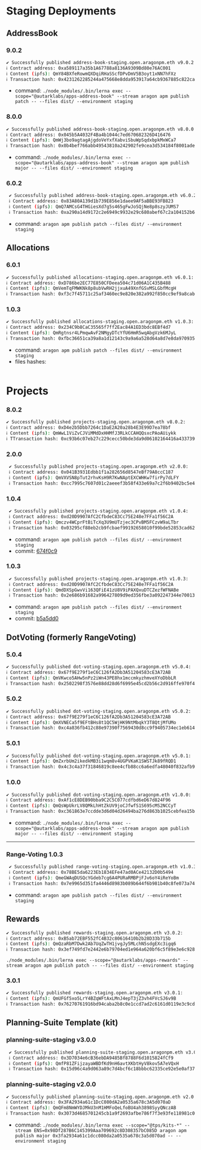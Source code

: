 # Staging Deployments

## AddressBook

### 9.0.2

```sh
✔ Successfully published address-book-staging.open.aragonpm.eth v9.0.2:
ℹ Contract address: 0xa589117a35b1A67788a8136A9309Bd80e76AC001
ℹ Content (ipfs): QmY84BXfeRowmQXDqiRHaSScfDPvDmV5B3oyt1xNN7hFXz
ℹ Transaction hash: 0x4231262285244a475668e8dda953917a64cb9367885c822ca02eea3cae69bac4
```

- command: `./node_modules/.bin/lerna exec --scope="@autarklabs/apps-address-book" --stream aragon apm publish patch -- --files dist/ --environment staging`

### 8.0.0

```sh
✔ Successfully published address-book-staging.open.aragonpm.eth v8.0.0:
ℹ Contract address: 0x045b5A4032F4Ba4b1044c7ed670682326D416476
ℹ Content (ipfs): QmWj3bo9agtagAjgdoVeYxfXabviSbuWpSqdxbpkMxWCa7
ℹ Transaction hash: 0x0b4bef766abb49543810a242902fe9cea3d534184f8001ade47f341559982c2b
```

- command: `./node_modules/.bin/lerna exec --scope="@autarklabs/apps-address-book" --stream aragon apm publish major -- --files dist/ --environment staging`

### 6.0.2

```sh
 ✔ Successfully published address-book-staging.open.aragonpm.eth v6.0.2:
 ℹ Contract address: 0x83A80A139d1b739E856e1daee9AF5aBBE93FB823
 ℹ Content (ipfs): QmQ7AMCsG4THGiesXd7g5s465gFwJoSQjNe8p8szyJUMS7
 ℹ Transaction hash: 0xa290a14d9172c2e6949c9932e29c680abef67c2a104152b6519cb5100dab7d71
```

- command: `aragon apm publish patch --files dist/ --environment staging`


## Allocations

### 6.0.1

```sh
✔ Successfully published allocations-staging.open.aragonpm.eth v6.0.1:
ℹ Contract address: 0xD786be2EC77E850CFDeea504c71d06A1C435B488
ℹ Content (ipfs): QmVemTqFMWKNk8p8ubVwRH2jjxuA49XnfGSvMSLGbfMcgH
ℹ Transaction hash: 0xf3c7f45711c25af3460ec9e820e382a992f850cc9ef9a8cabeaf791361892982
```

### 1.0.3

```sh
✔ Successfully published allocations-staging.open.aragonpm.eth v1.0.3:
ℹ Contract address: 0x234C9b8CaC35565f7ff2Eac84A1ED3bdc8EBf4d7
ℹ Content (ipfs): QmRgtnsr4LPmqwAvF2NMgyDTcYfU6HmR5wqAbgVzk6MJyL
ℹ Transaction hash: 0xfbc36651ca39a8a1d12143c9a9a6a528d64a8d7e8da970935e4c0900152a8e77
```

- command: `aragon apm publish patch --files dist/ --environment staging`
- files hashes:

```sh

```

# Projects

### 8.0.2

```sh
✔ Successfully published projects-staging.open.aragonpm.eth v8.0.2: 
ℹ Contract address: 0xD4e2b5Dbb7264c1DaE2A20a28b4E3E99D7ea78bf
ℹ Content (ipfs): QmWwL1ViZvCJViMMdDxHHMfJ3RLkCCAHQQsxcPAoAUiykk
ℹ TTransaction hash: 0xc93b6c07eb27c229cecc50bde3da9d06102164416a433739eba961913f32f8e6
```

### 2.0.0

```sh
 ✔ Successfully published projects-staging.open.aragonpm.eth v2.0.0:
 ℹ Contract address: 0x041B3931Edbb1f1a282656d8547eBf79A8ccC187
 ℹ Content (ipfs): QmVXVSN8pTut2rhvKsH9R7KwNAptEXCWHKw7firPy7dLFY
 ℹ Transaction hash: 0xcc7995c7607d01c2aeeef3b58f433e69a7c2f6b9402bc5e4c8c6395c5f2de0a8
```

### 1.0.4

```sh
 ✔ Successfully published projects-staging.open.aragonpm.eth v1.0.4:
 ℹ Contract address: 0xd20D9907AfC2CfbdeC83Cc75E248e7FFa1f56C2A
 ℹ Content (ipfs): Qmczv4WCprFtBiTcXq3U9mUTzjec3CPvBM5FCzvW9aLTbr
 ℹ Transaction hash: 0x03295cf88eb2cb9fcbaef99192658010f99bde52853cad62ba4f683121c22a38
```

- command: `aragon apm publish patch --files dist/ --environment staging`
- commit: [674f0c9](https://github.com/AutarkLabs/planning-suite/commit/674f0c9db6ae89ef9aa6686b28963eb048f0fb1f)

### 1.0.3

```sh
 ✔ Successfully published projects-staging.open.aragonpm.eth v1.0.3:
 ℹ Contract address: 0xd20D9907AfC2CfbdeC83Cc75E248e7FFa1f56C2A
 ℹ Content (ipfs): QmdDXSpGwvVi163QFiE41zU8V9iPAXQxuDTCZezfWFNABe
 ℹ Transaction hash: 0x2e686b91682a996427809d9ed356fbe3a092247344e7001386f19bdc8964a026
```

- command: `aragon apm publish patch --files dist/ --environment staging`
- commit: [b5a5dd0](https://github.com/AutarkLabs/planning-suite/commit/b5a5dd0685e0a66e8124c9901e4f1f6249ed0d11)

## DotVoting (formerly RangeVoting)

### 5.0.4

```sh
✔ Successfully published dot-voting-staging.open.aragonpm.eth v5.0.4: 
ℹ Contract address: 0x67f9E279f1eC6C126fA2Db3A51204583cE3A72AB
ℹ Content (ipfs): QmVKwco5AHw5nPz2iWn43PE8hx1mccmkyzhmveXYoDbbLR
ℹ Transaction hash: 0x2502298f3576e88dd28d6f6995e45cd2b56c2d916ffe970f499e69255b2eb09f
```

### 5.0.2

```sh
✔ Successfully published dot-voting-staging.open.aragonpm.eth v5.0.2:
ℹ Contract address: 0x67f9E279f1eC6C126fA2Db3A51204583cE3A72AB
ℹ Content (ipfs): QmXVNECa5f9EFtBHs8t1QC5WjHK9NtMbqkY3T8QtjMfUMo
ℹ Transaction hash: 0xc4a836fb412c88e97390f7569430d8cc9f9405734ec1eb614806457ad8a20dda
```

### 5.0.1

```sh
✔ Successfully published dot-voting-staging.open.aragonpm.eth v5.0.1:
ℹ Content (ipfs): QmZxrbUm2ikedkMB3i1wqm8v4UGPVKaK1SWSTJk89fRQD1
ℹ Transaction hash: 0x4c3c4a37f31846819c8ee4cfb88cc6a6edfa48040f832afb97088f6ef2440861
```

### 1.0.0

```sh
✔ Successfully published dot-voting-staging.open.aragonpm.eth v1.0.0:
ℹ Contract address: 0xAf1cE8DEB90bba9C2C5C077cdfbd6eD67d824F96
ℹ Content (ipfs): QmQsWpUkrLV8QMkLhHtZkUV9joCJfwfS1S695cMS2NCCyT
ℹ Transaction hash: 0xc361863e7ccdde3d6d04d26494ba276d863b1025cebfea15b345c95a1fab7cbe
```

- command: `./node_modules/.bin/lerna exec --scope="@autarklabs/apps-address-book" --stream aragon apm publish major -- --files dist/ --environment staging`

---

### Range-Voting 1.0.3

```sh
 ✔ Successfully published range-voting-staging.open.aragonpm.eth v1.0.3:
 ℹ Contract address: 0x78BE5da6223Eb1834EFe47ad0ACe42132D0b5494
 ℹ Content (ipfs): QmeGWAqDUSQcYGdeb7cg6A4PURaRMBPjFJv6oY4iReYoBm
 ℹ Transaction hash: 0x7e9965d351fa4446d8983b089b644f6b981b40c8fe073a74c2fcac7e8bde2d7f
```

- command: `aragon apm publish patch --files dist/ --environment staging`


## Rewards


```sh
✔ Successfully published rewards-staging.open.aragonpm.eth v3.0.2: 
ℹ Contract address: 0xB5ab72EBF552fC4B32c80616410b2b28D33b715b
ℹ Content (ipfs): QmQzaRbM7Dwk2Ab7UqZwTH1jvgJy5MLchN5sdgEXc3igq6
ℹ Transaction hash: 0x3ef749fd7e2442e6b79704ed1e964a620bf6c5f89e3e6c9285b8bc9735a94e7a
```

`./node_modules/.bin/lerna exec --scope="@autarklabs/apps-rewards" --stream aragon apm publish patch -- --files dist/ --environment staging`


### 3.0.1

```sh
✔ Successfully published rewards-staging.open.aragonpm.eth v3.0.1:
ℹ Content (ipfs): QmUFGf5xo5LrY4BZqWFtAxLMnJ4epT3jZ3vh4FVcSJ6v9B
ℹ Transaction hash: 0x76270761916bd94caba2b8c0e1ccd7ad2c6161d0119e3c9cd41440810cda85d8
```


## Planning-Suite Template (kit)

### planning-suite-staging v3.0.0

```sh
 ✔ Successfully published planning-suite-staging.open.aragonpm.eth v3.0.0:
 ℹ Contract address: 0x3D7034e6cB36ebDA9485Bf8788F6d1015824fCf9
 ℹ Content (ipfs): QmfP81ZFijzayaWBDfKd9nH6avtXKbtHyV8kov5A7eVQxH
 ℹ Transaction hash: 0x15d96c4a9d063a89c7d4bcf6c18bbbc62335ce92e5e0af37e3255fe939299f58
```

### planning-suite-staging v2.0.0

```sh
✔ Successfully published planning-suite-staging.open.aragonpm.eth v2.0.0:
ℹ Contract address: 0x3FA2934a61c1DcC080dA2a0535a678c3A5d070aD
ℹ Content (ipfs): QmQFm8NmWYDJMkU3nM1HMFoQeLfoBU4ah3898SyyQNczAB
ℹ Transaction hash: 0x3073d4685701245cb1a9f2693afbe786f7f3e93fe118981c03815bdc7f8503fc
```

- command: `./node_modules/.bin/lerna exec --scope="@tps/kits-*" --stream ENS=0x98Df287B6C145399Aaa709692c8D308357bC085D aragon apm publish major 0x3fa2934a61c1dcc080da2a0535a678c3a5d070ad -- --environment staging`
